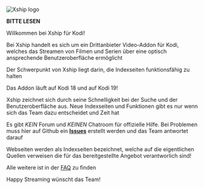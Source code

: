 ![Xship logo](https://raw.githubusercontent.com/watchone/Downloads/master/icon.png)

**BITTE LESEN**

Willkommen bei Xship für Kodi!

Bei Xship handelt es sich um ein Drittanbieter Video-Addon für Kodi, welches das Streamen von Filmen und Serien über eine optisch ansprechende Benutzeroberfläche ermöglicht

Der Schwerpunkt von Xship liegt darin, die Indexseiten funktionsfähig zu halten

Das Addon läuft auf Kodi 18 und auf Kodi 19!

Xship zeichnet sich durch seine Schnelligkeit bei der Suche und der Benutzeroberfläche aus. Neue Indexseiten und Funktionen gibt es nur wenn sich das Team dazu entscheidet und Zeit hat

Es gibt *KEIN* Forum und *KEINEN* Chatroom für offizielle Hilfe. Bei Problemen muss hier auf Github ein **[Issues](https://github.com/watchone/Downloads/issues)** erstellt werden und das Team antwortet darauf

Webseiten werden als Indexseiten bezeichnet, welche auf die eigentlichen Quellen verweisen die für das bereitgestellte Angebot verantworlich sind!

Alle weitere ist in der [FAQ](https://github.com/watchone/Downloads/blob/master/Xship_FAQ.md) zu finden

Happy Streaming wünscht das Team!
